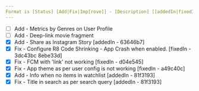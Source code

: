 ```yaml
---
Format is [Status] [Add|Fix|Imp[rove]] - [Description] [[addedIn|fixedIn|improvedIn] - [versionName]]
---
```


- [ ] Add - Metrics by Genres on User Profile
- [ ] Add - Deep-link movie fragment
- [X] Add - Share as Instagram Story [addedIn - 63646b7]
- [X] Fix - Configure R8 Code Shrinking - App Crash when enabled. [fixedIn - 3dc43bc 8ebe33d]
- [X] Fix - FCM with 'link' not working [fixedIn - d04e545]
- [X] Fix - App theme as per user config is not working [fixedIn - a49c40c]
- [X] Add - Info when no items in watchlist [addedIn - 81f3193]
- [X] Fix - Title in search as per search query [addedIn - 81f3193]
